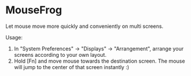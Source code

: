 # MouseFrog

Let mouse move more quickly and conveniently on multi screens.

Usage:

1. In "System Preferences" -> "Displays" -> "Arrangement", arrange your screens according to your own layout.
2. Hold [Fn] and move mouse towards the destination screen. The mouse will jump to the center of that screen instantly :)
